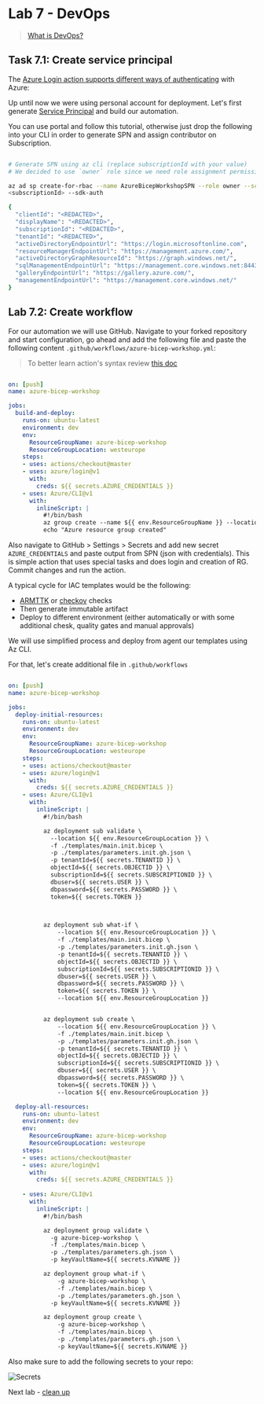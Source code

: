 # Lab 7 - DevOps

> [What is DevOps?](https://resources.github.com/devops/)

## Task 7.1: Create service principal

The [Azure Login action supports different ways of authenticating](https://learn.microsoft.com/en-us/azure/developer/github/connect-from-azure?wt.mc_id=MVP_387222?) with Azure:


Up until now we were using personal account for deployment. Let's first generate [Service Principal](https://learn.microsoft.com/azure/active-directory/develop/app-objects-and-service-principals?wt.mc_id=MVP_387222#service-principal-object) and build our automation.

You can use portal and follow this tutorial, otherwise just drop the following into your CLI in order to generate SPN and assign contributor on Subscription.

```bash

# Generate SPN using az cli (replace subscriptionId with your value)
# We decided to use `owner` role since we need role assignment permissions for managed identity

az ad sp create-for-rbac --name AzureBicepWorkshopSPN --role owner --scopes /subscriptions/
<subscriptionId> --sdk-auth

{
  "clientId": "<REDACTED>",
  "displayName": "<REDACTED>",
  "subscriptionId": "<REDACTED>",
  "tenantId": "<REDACTED>",
  "activeDirectoryEndpointUrl": "https://login.microsoftonline.com",
  "resourceManagerEndpointUrl": "https://management.azure.com/",
  "activeDirectoryGraphResourceId": "https://graph.windows.net/",
  "sqlManagementEndpointUrl": "https://management.core.windows.net:8443/",
  "galleryEndpointUrl": "https://gallery.azure.com/",
  "managementEndpointUrl": "https://management.core.windows.net/"
}

```

## Lab 7.2: Create workflow

For our automation we will use GitHub. Navigate to your forked repository and start configuration, go ahead and add the following file and paste the following content `.github/workflows/azure-bicep-workshop.yml`:

> To better learn action's syntax review [this doc](https://docs.github.com/en/actions/learn-github-actions/understanding-github-actions)

```yaml

on: [push]
name: azure-bicep-workshop

jobs:
  build-and-deploy:
    runs-on: ubuntu-latest
    environment: dev
    env:
      ResourceGroupName: azure-bicep-workshop
      ResourceGroupLocation: westeurope
    steps:
    - uses: actions/checkout@master
    - uses: azure/login@v1
      with:
        creds: ${{ secrets.AZURE_CREDENTIALS }}
    - uses: Azure/CLI@v1
      with:
        inlineScript: |
          #!/bin/bash
          az group create --name ${{ env.ResourceGroupName }} --location ${{ env.ResourceGroupLocation }}
          echo "Azure resource group created"

```

Also navigate to GitHub > Settings > Secrets and add new secret `AZURE_CREDENTIALS` and paste output from SPN (json with credentials). This is simple action that uses special tasks and does login and creation of RG. Commit changes and run the action.

A typical cycle for IAC templates would be the following:

- [ARMTTK](https://learn.microsoft.com/azure/azure-resource-manager/templates/test-toolkit?wt.mc_id=MVP_387222) or [checkov](https://www.checkov.io/) checks
- Then generate immutable artifact
- Deploy to different environment (either automatically or with some additional chesk, quality gates and manual approvals)

We will use simplified process and deploy from agent our templates using Az CLI.

For that, let's create additional file in `.github/workflows`

```yaml

on: [push]
name: azure-bicep-workshop

jobs:
  deploy-initial-resources:
    runs-on: ubuntu-latest
    environment: dev
    env:
      ResourceGroupName: azure-bicep-workshop
      ResourceGroupLocation: westeurope
    steps:
    - uses: actions/checkout@master
    - uses: azure/login@v1
      with:
        creds: ${{ secrets.AZURE_CREDENTIALS }}
    - uses: Azure/CLI@v1
      with:
        inlineScript: |
          #!/bin/bash

          az deployment sub validate \
            --location ${{ env.ResourceGroupLocation }} \
            -f ./templates/main.init.bicep \
            -p ./templates/parameters.init.gh.json \
            -p tenantId=${{ secrets.TENANTID }} \
            objectId=${{ secrets.OBJECTID }} \
            subscriptionId=${{ secrets.SUBSCRIPTIONID }} \
            dbuser=${{ secrets.USER }} \
            dbpassword=${{ secrets.PASSWORD }} \
            token=${{ secrets.TOKEN }}

            

          az deployment sub what-if \
              --location ${{ env.ResourceGroupLocation }} \
              -f ./templates/main.init.bicep \
              -p ./templates/parameters.init.gh.json \
              -p tenantId=${{ secrets.TENANTID }} \
              objectId=${{ secrets.OBJECTID }} \
              subscriptionId=${{ secrets.SUBSCRIPTIONID }} \
              dbuser=${{ secrets.USER }} \
              dbpassword=${{ secrets.PASSWORD }} \
              token=${{ secrets.TOKEN }} \
              --location ${{ env.ResourceGroupLocation }}


          az deployment sub create \
              --location ${{ env.ResourceGroupLocation }} \
              -f ./templates/main.init.bicep \
              -p ./templates/parameters.init.gh.json \
              -p tenantId=${{ secrets.TENANTID }} \
              objectId=${{ secrets.OBJECTID }} \
              subscriptionId=${{ secrets.SUBSCRIPTIONID }} \
              dbuser=${{ secrets.USER }} \
              dbpassword=${{ secrets.PASSWORD }} \
              token=${{ secrets.TOKEN }} \
              --location ${{ env.ResourceGroupLocation }}

  deploy-all-resources:
    runs-on: ubuntu-latest
    environment: dev
    env:
      ResourceGroupName: azure-bicep-workshop
      ResourceGroupLocation: westeurope
    steps:
    - uses: actions/checkout@master
    - uses: azure/login@v1
      with:
        creds: ${{ secrets.AZURE_CREDENTIALS }}
                    
    - uses: Azure/CLI@v1
      with:
        inlineScript: |
          #!/bin/bash

          az deployment group validate \
            -g azure-bicep-workshop \
            -f ./templates/main.bicep \
            -p ./templates/parameters.gh.json \
            -p keyVaultName=${{ secrets.KVNAME }}

          az deployment group what-if \
              -g azure-bicep-workshop \
              -f ./templates/main.bicep \
              -p ./templates/parameters.gh.json \
            -p keyVaultName=${{ secrets.KVNAME }}

          az deployment group create \
              -g azure-bicep-workshop \
              -f ./templates/main.bicep \
              -p ./templates/parameters.gh.json \
              -p keyVaultName=${{ secrets.KVNAME }}

```

Also make sure to add the following secrets to your repo:

![Secrets](../.attachments/7-secrets.png)

Next lab - [clean up](8-Clean-up.md)


